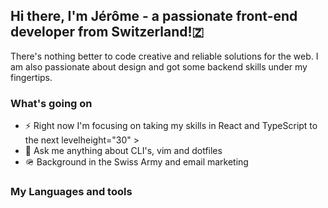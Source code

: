 <link rel="stylesheet" href="https://cdn.jsdelivr.net/gh/devicons/devicon@v2.9.0/devicon.min.css">


## Hi there,  I'm Jérôme - a passionate front-end developer from Switzerland!🇿

There's nothing better to code creative and reliable solutions for the web. I am also passionate about design and got some backend skills under my fingertips. 

 ### What's going on
 - ⚡ Right now I'm focusing on taking my skills in React and TypeScript to the next levelheight="30" > 
 - 💬 Ask me anything about CLI's, vim and dotfiles
 - 🪖 Background in the Swiss Army and email marketing
 
 ### My Languages and tools
<i class="devicon-javascript-plain colored" style="font-size: 40px; margin-right: 20px"></i>
<i class="devicon-react-original colored" style="font-size: 40px; margin-right: 20px"></i>
<i class="devicon-typescript-plain colored" style="font-size: 40px; margin-right: 20px"></i>
<i class="devicon-mongodb-plain colored" style="font-size: 40px; margin-right: 20px"></i>
<i class="devicon-express-original colored" style="font-size: 40px; margin-right: 20px"></i>
<i class="devicon-sass-original colored" style="font-size: 40px; margin-right: 20px"></i>
<i class="devicon-github-original colored" style="font-size: 40px; margin-right: 20px"></i>
<i class="devicon-git-plain colored" style="font-size: 40px; margin-right: 20px"></i>
<i class="devicon-linux-plain colored" style="font-size: 40px; margin-right: 20px"></i>

 
